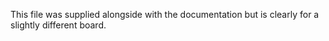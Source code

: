 This file was supplied alongside with the documentation but is clearly for a slightly different board.

